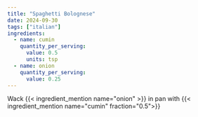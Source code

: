 ```yaml
---
title: "Spaghetti Bolognese"
date: 2024-09-30
tags: ["italian"]
ingredients:
  - name: cumin
    quantity_per_serving:
      value: 0.5
      units: tsp
  - name: onion
    quantity_per_serving:
      value: 0.25
---
```

Wack {{< ingredient_mention name="onion" >}} in pan with {{< ingredient_mention name="cumin" fraction="0.5">}}